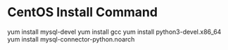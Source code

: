 # CentOS Install Command
yum install mysql-devel
yum install gcc
yum install python3-devel.x86_64
yum install mysql-connector-python.noarch
